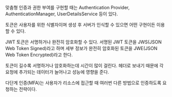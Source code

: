 맞춤형 인증과 권한 부여를 구현할 때는 Authentication Provider, 
AuthenticationManager, UserDetailsService 등이 있다.

토큰은 사용자를 위한 식별자이며 생성 후 서버가 인식할 수 있으면 
어떤 구현이든 이용할 수 있다.

JWT 토큰은 서명하거나 완전히 암호화할 수 있다. 서명된 JWT 토큰을 
JWS(JSON Web Token Signed)라고 하며 세부 정보가 완전히 암호화된 토큰을 
JWE(JSON Web Token Encrypted)라고 한다.

토큰이 길수록 서명하거나 암호화하는데 시간이 많이 걸린다. 
헤더로 보내기 때문에 각 요청에 추가되는 데이터가 늘어나고 성능에 영향을 준다.

다단계 인증(MFA)는 사용자가 리소스에 접근할 때 여러번 다른 방법으로 인증하도록 요청하는 전략이다.